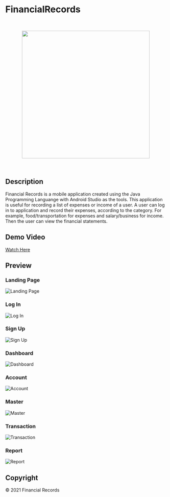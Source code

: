 # FinancialRecords

<br><p align="center"><img src="https://imgur.com/TbsDrrr" width="400"></p><br>

## Description ##
Financial Records is a mobile application created using the Java Programming Languange with Android Studio as the tools. This application is useful for recording a list of expenses or income of a user. A user can log in to application and record their expenses, according to the category. For example, food/transportation for expenses and salary/business for income. Then the user can view the financial statements.

## Demo Video
[Watch Here](https://drive.google.com/file/d/1Z0JwFrQrXQh-gb9Ah6n-btEWmk0T2lFu/view?usp=sharing)

## Preview ##
### Landing Page ###
![Landing Page](https://imgur.com/qS20GNv.png)

### Log In ###
![Log In](https://imgur.com/qAcvHzJ)

### Sign Up ###
![Sign Up](https://imgur.com/7migUIi)

### Dashboard ###
![Dashboard](https://imgur.com/PZ2lsZF)

### Account ###
![Account](https://imgur.com/fFouW7X)

### Master ###
![Master](https://imgur.com/undefined)

### Transaction ###
![Transaction](https://imgur.com/hklylpg)

### Report ###
![Report](https://imgur.com/eJpONS7)


## Copyright ##
© 2021 Financial Records
